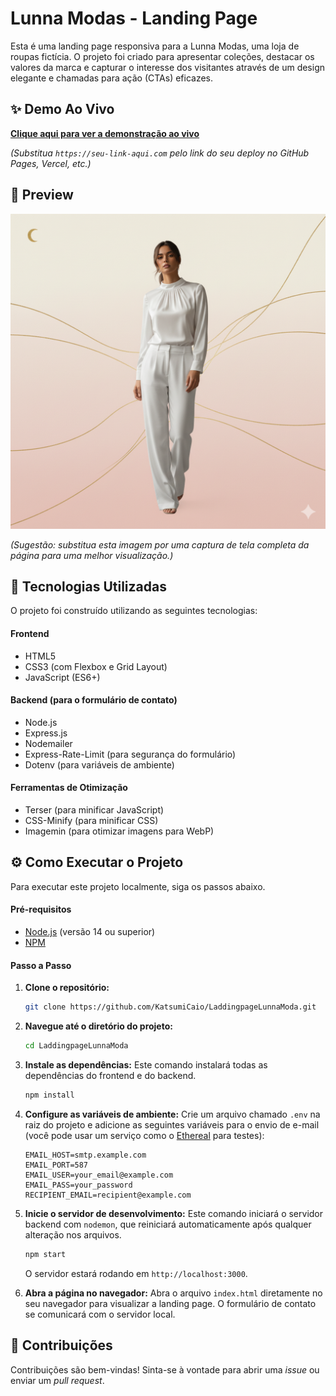 # Lunna Modas - Landing Page

Esta é uma landing page responsiva para a Lunna Modas, uma loja de roupas fictícia. O projeto foi criado para apresentar coleções, destacar os valores da marca e capturar o interesse dos visitantes através de um design elegante e chamadas para ação (CTAs) eficazes.

## ✨ Demo Ao Vivo

**[Clique aqui para ver a demonstração ao vivo](https://seu-link-aqui.com)**

*(Substitua `https://seu-link-aqui.com` pelo link do seu deploy no GitHub Pages, Vercel, etc.)*

## 📸 Preview

![Preview da Landing Page](assets/images/hero-background.png)

*(Sugestão: substitua esta imagem por uma captura de tela completa da página para uma melhor visualização.)*

## 🚀 Tecnologias Utilizadas

O projeto foi construído utilizando as seguintes tecnologias:

#### **Frontend**
-   HTML5
-   CSS3 (com Flexbox e Grid Layout)
-   JavaScript (ES6+)

#### **Backend (para o formulário de contato)**
-   Node.js
-   Express.js
-   Nodemailer
-   Express-Rate-Limit (para segurança do formulário)
-   Dotenv (para variáveis de ambiente)

#### **Ferramentas de Otimização**
-   Terser (para minificar JavaScript)
-   CSS-Minify (para minificar CSS)
-   Imagemin (para otimizar imagens para WebP)

## ⚙️ Como Executar o Projeto

Para executar este projeto localmente, siga os passos abaixo.

#### **Pré-requisitos**
-   [Node.js](https://nodejs.org/en/) (versão 14 ou superior)
-   [NPM](https://www.npmjs.com/)

#### **Passo a Passo**

1.  **Clone o repositório:**
    ```bash
    git clone https://github.com/KatsumiCaio/LaddingpageLunnaModa.git
    ```

2.  **Navegue até o diretório do projeto:**
    ```bash
    cd LaddingpageLunnaModa
    ```

3.  **Instale as dependências:**
    Este comando instalará todas as dependências do frontend e do backend.
    ```bash
    npm install
    ```

4.  **Configure as variáveis de ambiente:**
    Crie um arquivo chamado `.env` na raiz do projeto e adicione as seguintes variáveis para o envio de e-mail (você pode usar um serviço como o [Ethereal](https://ethereal.email/) para testes):
    ```
    EMAIL_HOST=smtp.example.com
    EMAIL_PORT=587
    EMAIL_USER=your_email@example.com
    EMAIL_PASS=your_password
    RECIPIENT_EMAIL=recipient@example.com
    ```

5.  **Inicie o servidor de desenvolvimento:**
    Este comando iniciará o servidor backend com `nodemon`, que reiniciará automaticamente após qualquer alteração nos arquivos.
    ```bash
    npm start
    ```
    O servidor estará rodando em `http://localhost:3000`.

6.  **Abra a página no navegador:**
    Abra o arquivo `index.html` diretamente no seu navegador para visualizar a landing page. O formulário de contato se comunicará com o servidor local.

## 🤝 Contribuições

Contribuições são bem-vindas! Sinta-se à vontade para abrir uma *issue* ou enviar um *pull request*.